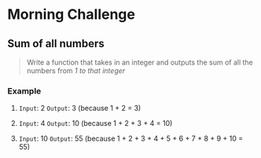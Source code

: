 # Morning Challenge

## Sum of all numbers

> Write a function that takes in an integer and outputs the sum of all the numbers from *1 to that integer*

### Example

1. `Input`: 2
    `Output`: 3 (because 1 + 2 = 3)

2. `Input`: 4
    `Output`: 10 (because 1 + 2 + 3 + 4 = 10)

3. `Input`: 10
    `Output`: 55 (because 1 + 2 + 3 + 4 + 5 + 6 + 7 + 8 + 9 + 10 = 55)